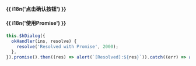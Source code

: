 <h4 class="tip">{{ i18n('点击确认按钮') }}</h4>
<h4 >{{ i18n('使用Promise') }}</h4>

```js
this.$hDialog({
  okHandler(ins, resolve) {
    resolve('Resolved with Promise', 2000);
  },
}).promise().then((res) => alert(`[Resolved]:${res}`)).catch((err) => alert(err));
```